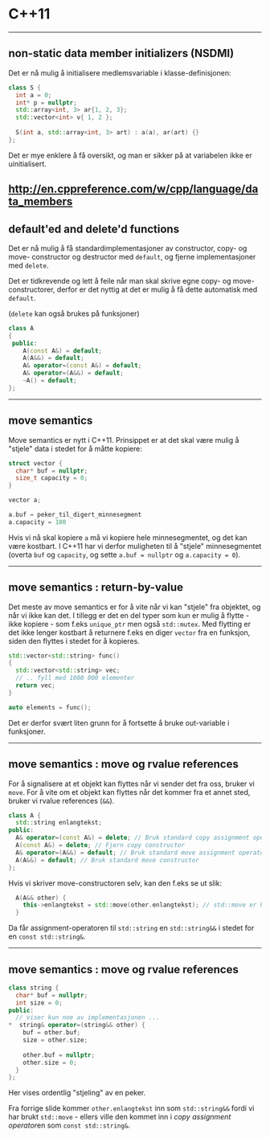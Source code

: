 # C++11
---

## non-static data member initializers (NSDMI)

Det er nå mulig å initialisere medlemsvariable i klasse-definisjonen:

```cpp
class S { 
  int a = 0;
  int* p = nullptr;
  std::array<int, 3> ar{1, 2, 3};
  std::vector<int> v{ 1, 2 };
  
  S(int a, std::array<int, 3> art) : a(a), ar(art) {}
};
```

Det er mye enklere å få oversikt, og man er sikker på at variabelen ikke er uinitialisert.

http://en.cppreference.com/w/cpp/language/data_members
---

## default'ed and delete'd functions

Det er nå mulig å få standardimplementasjoner av constructor, copy- og move- constructor og destructor med `default`, og fjerne implementasjoner med `delete`.

Det er tidkrevende og lett å feile når man skal skrive egne copy- og move- constructorer, derfor er det nyttig at det er mulig å få dette automatisk med `default`.

(`delete` kan også brukes på funksjoner)

```cpp
class A
{
 public:
    A(const A&) = default;
    A(A&&) = default;
    A& operator=(const A&) = default;
    A& operator=(A&&) = default;
    ~A() = default;
};
```
---

## move semantics

Move semantics er nytt i C++11. Prinsippet er at det skal være mulig å "stjele" data i stedet for å måtte kopiere:

```cpp
struct vector {
  char* buf = nullptr;
  size_t capacity = 0;
}

vector a;

a.buf = peker_til_digert_minnesegment
a.capacity = 100
```

Hvis vi nå skal kopiere `a` må vi kopiere hele minnesegmentet, og det kan være kostbart. I C++11 har vi derfor muligheten til å "stjele" minnesegmentet (overta `buf` og `capacity`, og sette `a.buf = nullptr` og `a.capacity = 0`).

---

## move semantics : return-by-value

Det meste av move semantics er for å vite når vi kan "stjele" fra objektet, og når vi ikke kan det. I tillegg er det en del typer som kun er mulig å flytte - ikke kopiere - som f.eks `unique_ptr` men også `std::mutex`. Med flytting er det ikke lenger kostbart å returnere f.eks en diger `vector` fra en funksjon, siden den flyttes i stedet for å kopieres.

```cpp
std::vector<std::string> func()
{
  std::vector<std::string> vec;
  // .. fyll med 1000 000 elementer
  return vec;
}

auto elements = func();
```

Det er derfor svært liten grunn for å fortsette å bruke out-variable i funksjoner.

---

## move semantics : move og rvalue references

For å signalisere at et objekt kan flyttes når vi sender det fra oss, bruker vi `move`. For å vite om et objekt kan flyttes når det kommer fra et annet sted, bruker vi rvalue references (`&&`). 
```cpp
class A {
  std::string enlangtekst;
public:
  A& operator=(const A&) = delete; // Bruk standard copy assignment operator
  A(const A&) = delete; // Fjern copy constructor
  A& operator=(A&&) = default; // Bruk standard move assignment operator
  A(A&&) = default; // Bruk standard move constructor
};
```

Hvis vi skriver move-constructoren selv, kan den f.eks se ut slik: 
```cpp
  A(A&& other) {
    this->enlangtekst = std::move(other.enlangtekst); // std::move er her en cast til std::string&&
  }
```
Da får assignment-operatoren til `std::string` en `std::string&&` i stedet for en `const std::string&`.

---

## move semantics : move og rvalue references

```cpp
class string {
  char* buf = nullptr;
  int size = 0;
public:
  // viser kun noe av implementasjonen ...
*  string& operator=(string&& other) {
    buf = other.buf;
    size = other.size;
    
    other.buf = nullptr;
    other.size = 0;
  }
};
```

Her vises ordentlig "stjeling" av en peker.

Fra forrige slide kommer `other.enlangtekst` inn som `std::string&&` fordi vi har brukt `std::move` - ellers ville den kommet inn i *copy assignment operator*en som `const std::string&`.
